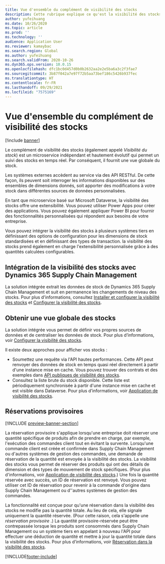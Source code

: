 ```yaml
---
title: Vue d'ensemble du complément de visibilité des stocks
description: Cette rubrique explique ce qu'est la visibilité des stocks et décrit ses fonctionnalités.
author: yufeihuang
ms.date: 10/26/2020
ms.topic: article
ms.prod: ''
ms.technology: ''
audience: Application User
ms.reviewer: kamaybac
ms.search.region: Global
ms.author: yufeihuang
ms.search.validFrom: 2020-10-26
ms.dyn365.ops.version: 10.0.15
ms.openlocfilehash: dfc1bc0d457d0b0b2632aa2e2e5ba6a3c2f3fae7
ms.sourcegitcommit: 3b87f042a7e97f72b5aa73bef186c5426b937fec
ms.translationtype: HT
ms.contentlocale: fr-FR
ms.lasthandoff: 09/29/2021
ms.locfileid: "7575169"
---
```

# <a name="inventory-visibility-add-in-overview"></a>Vue d'ensemble du complément de visibilité des stocks

[!include [banner](../includes/banner.md)]

Le complément de visibilité des stocks (également appelé *Visibilité du stock*) est un microservice indépendant et hautement évolutif qui permet un suivi des stocks en temps réel. Par conséquent, il fournit une vue globale du stock.

Les systèmes externes accèdent au service via des API RESTful. De cette façon, ils peuvent soit interroger les informations disponibles sur des ensembles de dimensions donnés, soit apporter des modifications à votre stock dans différentes sources de données personnalisées.

En tant que microservice basé sur Microsoft Dataverse, la visibilité des stocks offre une extensibilité. Vous pouvez utiliser Power Apps pour créer des applications. Vous pouvez également appliquer Power BI pour fournir des fonctionnalités personnalisées qui répondent aux besoins de votre entreprise.

Vous pouvez intégrer la visibilité des stocks à plusieurs systèmes tiers en définissant des options de configuration pour les dimensions de stock standardisées et en définissant des types de transaction. la visibilité des stocks prend également en charge l'extensibilité personnalisée grâce à des quantités calculées configurables.

## <a name="inventory-visibility-integration-with-dynamics-365-supply-chain-management"></a>Intégration de la visibilité des stocks avec Dynamics 365 Supply Chain Management

La solution intégrée extrait les données de stock de Dynamics 365 Supply Chain Management et suit en permanence les changements de niveau des stocks. Pour plus d'informations, consultez [Installer et configurer la visibilité des stocks](inventory-visibility-setup.md) et [Configurer la visibilité des stocks](inventory-visibility-configuration.md).

## <a name="get-a-global-view-of-inventory"></a>Obtenir une vue globale des stocks

La solution intégrée vous permet de définir vos propres sources de données et de centraliser les données de stock. Pour plus d’informations, voir [Configurer la visibilité des stocks](inventory-visibility-configuration.md).

Il existe deux approches pour afficher vos stocks :

- Soumettez une requête via l'API hautes performances. Cette API peut renvoyer des données de stock en temps quasi réel directement à partir d'une instance mise en cache. Vous pouvez trouver des contrats et des exemples dans [API publiques de visibilité des stocks](inventory-visibility-api.md).
- Consultez la liste brute du stock disponible. Cette liste est périodiquement synchronisée à partir d'une instance mise en cache et est visible dans Dataverse. Pour plus d’informations, voir [Application de visibilité des stocks](inventory-visibility-power-platform.md).

## <a name="soft-reservations"></a>Réservations provisoires

[!INCLUDE [preview-banner-section](../../includes/preview-banner-section.md)]

La réservation provisoire s'applique lorsqu'une entreprise doit réserver une quantité spécifique de produits afin de prendre en charge, par exemple, l'exécution des commandes client tout en évitant la survente. Lorsqu'une commande client est créée et confirmée dans Supply Chain Management ou d'autres systèmes de gestion des commandes, une demande de réservation de la quantité est envoyée à la visibilité des stocks. La visibilité des stocks vous permet de réserver des produits qui ont des détails de dimension et des types de mouvement de stock spécifiques. (Pour plus d'informations, voir [Application de visibilité des stocks](inventory-visibility-power-platform.md).) Une fois la quantité réservée avec succès, un ID de réservation est renvoyé. Vous pouvez utiliser cet ID de réservation pour revenir à la commande d'origine dans Supply Chain Management ou d''autres systèmes de gestion des commandes.

La fonctionnalité est conçue pour qu'une réservation dans la visibilité des stocks ne modifie pas la quantité totale. Au lieu de cela, elle signale uniquement la quantité réservée. (Pour cette raison, cela s'appelle une *réservation provisoire* .) La quantité provisoire-réservée peut être contrepassée lorsque les produits sont consommés dans Supply Chain Management ou un système tiers en appelant à nouveau l'API pour effectuer une déduction de quantité et mettre à jour la quantité totale dans la visibilité des stocks. Pour plus d’informations, voir [Réservation dans la visibilité des stocks](inventory-visibility-reservations.md).

[!INCLUDE[footer-include](../../includes/footer-banner.md)]

